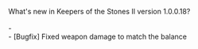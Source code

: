 What's new in Keepers of the Stones II version 1.0.0.18?<br />
<br />- 
<br />- [Bugfix] Fixed weapon damage to match the balance